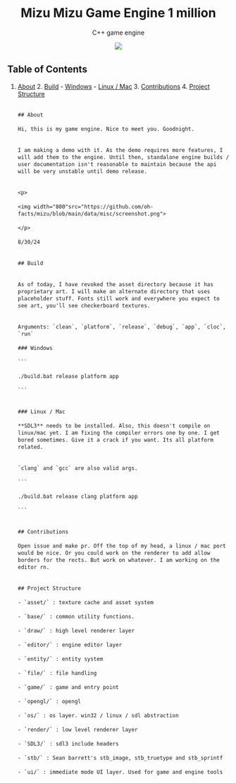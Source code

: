 
<p>
<h1 align="center">Mizu Mizu Game Engine 1 million</h2>
<p align="center">C++ game engine</p>
<p align="center">
<img width="400"src="https://github.com/user-attachments/assets/7ee7d368-0b47-4dda-9650-a31f11ec7557">
</p>
</p>

## Table of Contents

1. [About](#about)
					 2. [Build](#build)
											- [Windows](#windows)
																	- [Linux / Mac](#linux--mac)
																									3. [Contributions](#contributions)
																																		 4. [Project Structure](#project-structure)
																																														
																																														## About
																																														Hi, this is my game engine. Nice to meet you. Goodnight.
																																														
																																														I am making a demo with it. As the demo requires more features, I will add them to the engine. Until then, standalone engine builds / user documentation isn't reasonable to maintain because the api will be very unstable until demo release.
																																														
																																														<p>
																																														<img width="800"src="https://github.com/oh-facts/mizu/blob/main/data/misc/screenshot.png">
																																														</p>
																																														8/30/24
																																														
																																														## Build
																																														
																																														As of today, I have revoked the asset directory because it has proprietary art. I will make an alternate directory that uses placeholder stuff. Fonts still work and everywhere you expect to see art, you'll see checkerboard textures.
																																														
																																														Arguments: `clean`, `platform`, `release`, `debug`, `app`, `cloc`, `run`
																																														### Windows
																																														```
																																														./build.bat release platform app
																																														```
																																														
																																														### Linux / Mac
																																														**SDL3** needs to be installed. Also, this doesn't compile on linux/mac yet. I am fixing the compiler errors one by one. I get bored sometimes. Give it a crack if you want. Its all platform related.
																																														
																																														`clang` and `gcc` are also valid args. 
																																														```
																																														./build.bat release clang platform app
																																														```
																																														
																																														## Contributions
																																														Open issue and make pr. Off the top of my head, a linux / mac port would be nice. Or you could work on the renderer to add allow borders for the rects. But work on whatever. I am working on the editor rn.
																																														
																																														## Project Structure
																																														- `asset/` : texture cache and asset system
																																														- `base/` : common utility functions.
																																														- `draw/` : high level renderer layer
																																														- `editor/` : engine editor layer
																																														- `entity/` : entity system
																																														- `file/` : file handling
																																														- `game/` : game and entry point
																																														- `opengl/` : opengl
																																														- `os/` : os layer. win32 / linux / sdl abstraction
																																														- `render/` : low level renderer layer
																																														- `SDL3/` : sdl3 include headers
																																														- `stb/` : Sean barrett's stb_image, stb_truetype and stb_sprintf
																																														- `ui/` : immediate mode UI layer. Used for game and engine tools
																																														